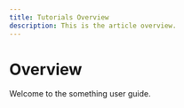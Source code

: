 ```yaml
---
title: Tutorials Overview
description: This is the article overview.
---
```


# Overview

Welcome to the something user guide.
